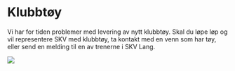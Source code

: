 # Klubbtøy

Vi har for tiden problemer med levering av nytt klubbtøy. Skal du løpe løp og vil representere SKV med klubbtøy, ta kontakt med en venn som har tøy, eller send en melding til en av trenerne i SKV Lang.

![](/diverse/klubbtoy.jpg)